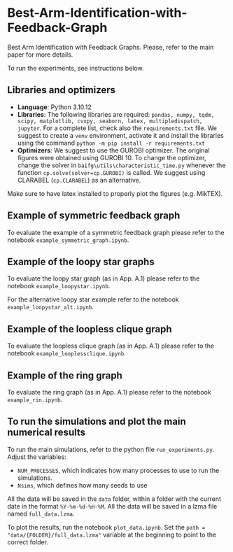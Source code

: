 # Best-Arm-Identification-with-Feedback-Graph

Best Arm Identification with Feedback Graphs. Please, refer to the main paper for more details.

To run the experiments, see instructions below.


## Libraries and optimizers

- **Language**: Python 3.10.12
- **Libraries**: The following libraries are required: `pandas, numpy, tqdm, scipy, matplotlib, cvxpy, seaborn, latex, multipledispatch, jupyter`. For a complete list, check also the `requirements.txt` file. We suggest to create a `venv` environment, activate it and install the libraries using the command `python -m pip install -r requirements.txt`
- **Optimizers**: We suggest to use the GUROBI optimizer. The original figures were obtained using GUROBI 10. To change the optimizer, change the solver in `baifg\utils\characteristic_time.py`
whenever the function `cp.solve(solver=cp.GUROBI)` is called. We suggest using CLARABEL (`cp.CLARABEL`) as an alternative. 

Make sure to have latex installed to properly plot the figures (e.g. MikTEX).


## Example of symmetric feedback graph
To evaluate the example of a symmetric feedback graph please refer to the notebook `example_symmetric_graph.ipynb`.

## Example of the loopy star graphs
To evaluate the loopy star graph (as in App. A.1) please refer to the notebook `example_loopystar.ipynb`.

For the alternative loopy star example refer to the notebook `example_loopystar_alt.ipynb`.


## Example of the loopless clique graph
To evaluate the loopless clique graph (as in App. A.1)  please refer to the notebook `example_looplessclique.ipynb`.

## Example of the ring graph
To evaluate the ring graph (as in App. A.1)  please refer to the notebook `example_rin.ipynb`.

## To run the simulations and plot the main numerical results
To run the main simulations, refer to the python file `run_experiments.py`.
Adjust the variables:
- `NUM_PROCESSES`, which indicates how many processes to use to run the simulations. 
- `Nsims`, which defines how many seeds to use

All the data will be saved in the `data` folder, within a folder with the current date
in the format `%Y-%m-%d-%H-%M`. All the data will be saved in a lzma file named `full_data.lzma`.

To plot the results, run the notebook `plot_data.ipynb`. Set the `path = "data/{FOLDER}/full_data.lzma"` variable at the beginning to point to the correct folder.